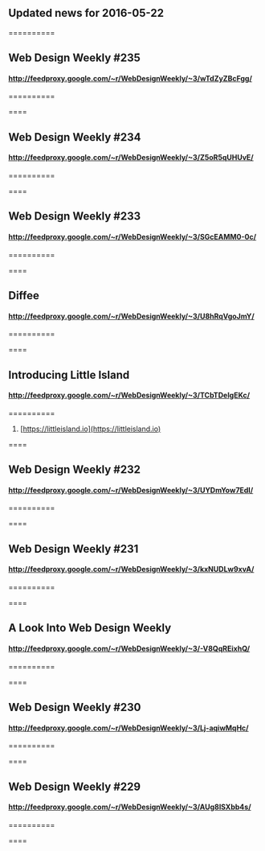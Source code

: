 ## Updated news for 2016-05-22 

==========
## Web Design Weekly #235
#### http://feedproxy.google.com/~r/WebDesignWeekly/~3/wTdZyZBcFgg/

==========

====
## Web Design Weekly #234
#### http://feedproxy.google.com/~r/WebDesignWeekly/~3/Z5oR5qUHUvE/

==========

====
## Web Design Weekly #233
#### http://feedproxy.google.com/~r/WebDesignWeekly/~3/SGcEAMM0-0c/

==========

====
## Diffee
#### http://feedproxy.google.com/~r/WebDesignWeekly/~3/U8hRqVgoJmY/

==========

====
## Introducing Little Island
#### http://feedproxy.google.com/~r/WebDesignWeekly/~3/TCbTDeIgEKc/

==========
  1. [https://littleisland.io](https://littleisland.io) 

====
## Web Design Weekly #232
#### http://feedproxy.google.com/~r/WebDesignWeekly/~3/UYDmYow7EdI/

==========

====
## Web Design Weekly #231
#### http://feedproxy.google.com/~r/WebDesignWeekly/~3/kxNUDLw9xvA/

==========

====
## A Look Into Web Design Weekly
#### http://feedproxy.google.com/~r/WebDesignWeekly/~3/-V8QqREixhQ/

==========

====
## Web Design Weekly #230
#### http://feedproxy.google.com/~r/WebDesignWeekly/~3/Lj-aqiwMqHc/

==========

====
## Web Design Weekly #229
#### http://feedproxy.google.com/~r/WebDesignWeekly/~3/AUg8ISXbb4s/

==========

====
